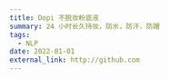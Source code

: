 ```yaml
---
title: Dopi 不脱妆粉底液
summary: 24 小时长久持妆，防水，防汗，防蹭
tags:
  - NLP
date: 2022-01-01
external_link: http://github.com
---
```

